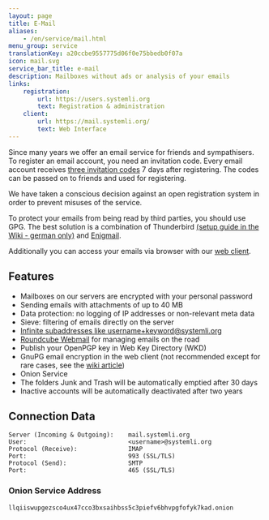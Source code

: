 ```yaml
---
layout: page
title: E-Mail
aliases:
    - /en/service/mail.html
menu_group: service
translationKey: a20ccbe9557775d06f0e75bbedb0f07a
icon: mail.svg
service_bar_title: e-mail
description: Mailboxes without ads or analysis of your emails
links:
    registration:
        url: https://users.systemli.org
        text: Registration & administration
    client:
        url: https://mail.systemli.org/
        text: Web Interface
---
```

Since many years we offer an email service for friends and sympathisers. To register an email account, you need an invitation code. Every email account receives [three invitation codes](https://users.systemli.org) 7 days after registering. The codes can be passed on to friends and used for registering.

We have taken a conscious decision against an open registration system in order to prevent misuses of the service.

To protect your emails from being read by third parties, you should use GPG. The best solution is a combination of Thunderbird [(setup guide in the Wiki - german only)](https://wiki.systemli.org/howto/howto/thunderbird_systemli) and [Enigmail](https://www.enigmail.net/home/index.php).</p>

Additionally you can access your emails via browser with our [web client](https://mail.systemli.org/).

## Features

* Mailboxes on our servers are encrypted with your personal password
* Sending emails with attachments of up to 40 MB
* Data protection: no logging of IP addresses or non-relevant meta data
* Sieve: filtering of emails directly on the server
* [Infinite subaddresses like username+keyword@systemli.org](https://www.systemli.org/en/tips%20and%20tricks/2014/06/29/monitor-your-user-data.html)
* [Roundcube Webmail](https://mail.systemli.org) for managing emails on the road
* Publish your OpenPGP key in Web Key Directory (WKD)
* GnuPG email encryption in the web client (not recommended except for rare cases, see the [wiki article](https://wiki.systemli.org/howto/webmail_enigma_en))
* Onion Service
* The folders Junk and Trash will be automatically emptied after 30 days
* Inactive accounts will be automatically deactivated after two years

## Connection Data

```
Server (Incoming & Outgoing):    mail.systemli.org
User:                            <username>@systemli.org
Protocol (Receive):              IMAP
Port:                            993 (SSL/TLS)
Protocol (Send):                 SMTP
Port:                            465 (SSL/TLS)
```

### Onion Service Address

```
llqiiswupgezsco4ux47cco3bxsaihbss5c3piefv6bhvpgfofyk7kad.onion
```
